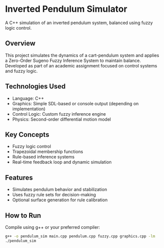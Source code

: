 # Inverted Pendulum Simulator

A C++ simulation of an inverted pendulum system, balanced using fuzzy logic control.

## Overview
This project simulates the dynamics of a cart-pendulum system and applies a Zero-Order Sugeno Fuzzy Inference System to maintain balance. Developed as part of an academic assignment focused on control systems and fuzzy logic.

## Technologies Used
- Language: C++
- Graphics: Simple SDL-based or console output (depending on implementation)
- Control Logic: Custom fuzzy inference engine
- Physics: Second-order differential motion model

## Key Concepts
- Fuzzy logic control
- Trapezoidal membership functions
- Rule-based inference systems
- Real-time feedback loop and dynamic simulation

## Features
- Simulates pendulum behavior and stabilization
- Uses fuzzy rule sets for decision-making
- Optional surface generation for rule calibration


## How to Run
Compile using g++ or your preferred compiler:

```bash
g++ -o pendulum_sim main.cpp pendulum.cpp fuzzy.cpp graphics.cpp -lm
./pendulum_sim
